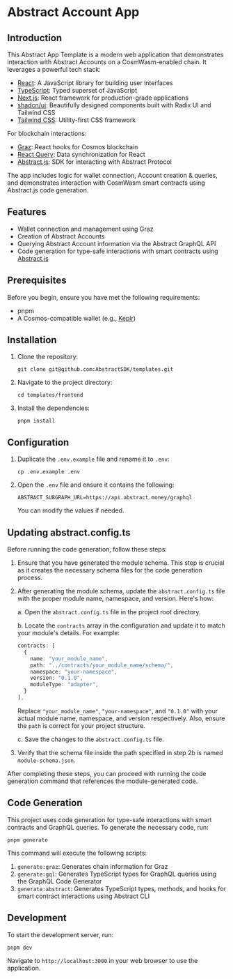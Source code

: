 # Abstract Account App

## Introduction

This Abstract App Template is a modern web application that demonstrates
interaction with Abstract Accounts on a CosmWasm-enabled chain. It leverages a
powerful tech stack:

- [React](https://reactjs.org/docs/getting-started.html): A JavaScript library
  for building user interfaces
- [TypeScript](https://www.typescriptlang.org/docs/): Typed superset of
  JavaScript
- [Next.js](https://nextjs.org/docs): React framework for production-grade
  applications
- [shadcn/ui](https://ui.shadcn.com/docs): Beautifully designed components built
  with Radix UI and Tailwind CSS
- [Tailwind CSS](https://tailwindcss.com/docs): Utility-first CSS framework

For blockchain interactions:

- [Graz](https://graz.sh/docs): React hooks for Cosmos blockchain
- [React Query](https://tanstack.com/query/latest/docs/react/overview): Data
  synchronization for React
- [Abstract.js](https://docs.abstract.money/abstract-js/): SDK for interacting
  with Abstract Protocol

The app includes logic for wallet connection, Account creation & queries, and
demonstrates interaction with CosmWasm smart contracts using Abstract.js code
generation.

## Features

- Wallet connection and management using Graz
- Creation of Abstract Accounts
- Querying Abstract Account information via the Abstract GraphQL API
- Code generation for type-safe interactions with smart contracts using
  [Abstract.js](https://abstract.js.abstract.money)

## Prerequisites

Before you begin, ensure you have met the following requirements:

- pnpm
- A Cosmos-compatible wallet (e.g., [Keplr](keplr.app))

## Installation

1. Clone the repository:
   ```
   git clone git@github.com:AbstractSDK/templates.git
   ```

2. Navigate to the project directory:
   ```
   cd templates/frontend
   ```

3. Install the dependencies:
   ```
   pnpm install
   ```

## Configuration

1. Duplicate the `.env.example` file and rename it to `.env`:
   ```
   cp .env.example .env
   ```

2. Open the `.env` file and ensure it contains the following:
   ```
   ABSTRACT_SUBGRAPH_URL=https://api.abstract.money/graphql
   ```

   You can modify the values if needed.

## Updating abstract.config.ts

Before running the code generation, follow these steps:

1. Ensure that you have generated the module schema. This step is crucial as it
   creates the necessary schema files for the code generation process.

2. After generating the module schema, update the `abstract.config.ts` file with
   the proper module name, namespace, and version. Here's how:

   a. Open the `abstract.config.ts` file in the project root directory.

   b. Locate the `contracts` array in the configuration and update it to match
   your module's details. For example:

   ```typescript
   contracts: [
     {
       name: "your_module_name", 
       path: "../contracts/your_module_name/schema/", 
       namespace: "your-namespace", 
       version: "0.1.0",
       moduleType: "adapter",
     }
   ],
   ```

   Replace `"your_module_name"`, `"your-namespace"`, and `"0.1.0"` with your
   actual module name, namespace, and version respectively. Also, ensure the
   `path` is correct for your project structure.

   c. Save the changes to the `abstract.config.ts` file.

3. Verify that the schema file inside the path specified in step 2b is named
   `module-schema.json`.

After completing these steps, you can proceed with running the code generation
command that references the module-generated code.

## Code Generation

This project uses code generation for type-safe interactions with smart
contracts and GraphQL queries. To generate the necessary code, run:

```
pnpm generate
```

This command will execute the following scripts:

1. `generate:graz`: Generates chain information for Graz
2. `generate:gql`: Generates TypeScript types for GraphQL queries using the
   GraphQL Code Generator
3. `generate:abstract`: Generates TypeScript types, methods, and hooks for smart
   contract interactions using Abstract CLI

## Development

To start the development server, run:

```
pnpm dev
```

Navigate to `http://localhost:3000` in your web browser to use the application.
